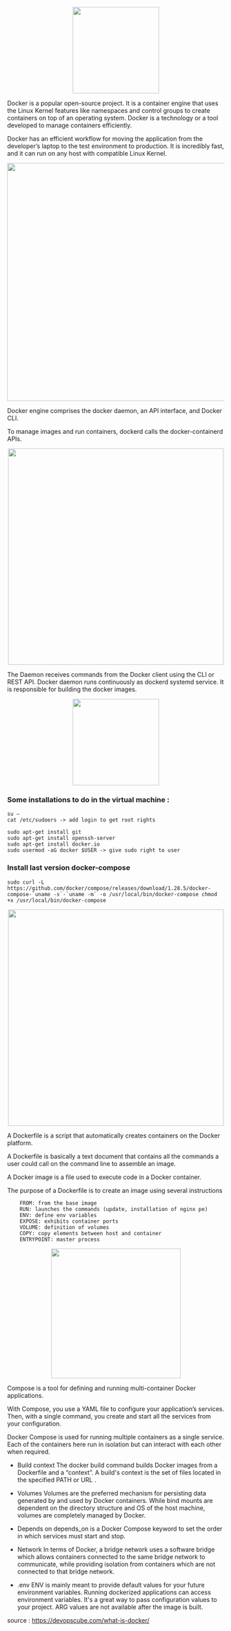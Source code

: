 <p align="center">
	<img src="https://jolicode.com/media/original/2013/10/homepage-docker-logo.png" width="200">
</p>

Docker is a popular open-source project. It is a container engine that uses the Linux Kernel features like namespaces and control groups to create containers on top of an operating system. Docker is a technology or a tool developed to manage containers efficiently.

Docker has an efficient workflow for moving the application from the developer’s laptop to the test environment to production.
It is incredibly fast, and it can run on any host with compatible Linux Kernel. 

<p align="center">
<img src="https://blog.webnet.fr/wp-content/uploads/2020/03/VM-vs-Docker.png" width="550">
</p>

Docker engine comprises the docker daemon, an API interface, and Docker CLI. 

To manage images and run containers, dockerd calls the docker-containerd APIs.

<p align="center">
<img src="https://totlol.com/wp-content/uploads/2019/08/Docker-API-infographic-container-devops-nordic-apis.png" width="500">
</p>

The Daemon receives commands from the Docker client using the CLI or REST API. 
Docker daemon runs continuously as dockerd systemd service. It is responsible for building the docker images.

<p align="center">
	<img src="https://encrypted-tbn0.gstatic.com/images?q=tbn:ANd9GcTirys5yrngDBmKgD2F27rkBsNwkW3QwrENYtwEbQqmy4airUjiLt-Gr6jxQKBU2gUOyz4&usqp=CAU" width="200">
</p>

### Some installations to do in the virtual machine :

	su –
	cat /etc/sudoers -> add login to get root rights

	sudo apt-get install git
	sudo apt-get install openssh-server
	sudo apt-get install docker.io
	sudo usermod -aG docker $USER -> give sudo right to user

### Install last version docker-compose
	sudo curl -L https://github.com/docker/compose/releases/download/1.28.5/docker-compose-`uname -s`-`uname -m` -o /usr/local/bin/docker-compose chmod +x /usr/local/bin/docker-compose

<p align="center">
	<img src="https://miro.medium.com/max/1079/1*3ds-PdxGGMN-ZzJH95_lsA.png" width="500">
</p>

A Dockerfile is a script that automatically creates containers on the Docker platform. 

A Dockerfile is basically a text document that contains all the commands a user could call on the command line to assemble an image. 

A Docker image is a file used to execute code in a Docker container.

The purpose of a Dockerfile is to create an image using several instructions

		FROM: from the base image
		RUN: launches the commands (update, installation of nginx pe)
		ENV: define env variables
		EXPOSE: exhibits container ports
		VOLUME: definition of volumes
		COPY: copy elements between host and container
		ENTRYPOINT: master process

<p align="center">
	<img src="https://user.oc-static.com/upload/2019/05/08/15573466889395_1_QVFjsW8gyIXeCUJucmK4XA.png" width="300">
</p>

Compose is a tool for defining and running multi-container Docker applications. 

With Compose, you use a YAML file to configure your application’s services. Then, with a single command, you create and start all the services from your configuration.

Docker Compose is used for running multiple containers as a single service. Each of the containers here run in isolation but can interact with each other when required.

- Build context
	The docker build command builds Docker images from a Dockerfile and a “context”. A build's context is the set of files located in the specified PATH or URL .

- Volumes
	Volumes are the preferred mechanism for persisting data generated by and used by Docker containers. While bind mounts are dependent on the directory structure and OS of the host machine, volumes are completely managed by Docker.

- Depends on
	depends_on is a Docker Compose keyword to set the order in which services must start and stop.

- Network
	In terms of Docker, a bridge network uses a software bridge which allows containers connected to the same bridge network to communicate, while providing isolation from containers which are not connected to that bridge network.

- .env
	ENV is mainly meant to provide default values for your future environment variables. Running dockerized applications can access environment variables. It's a great way to pass configuration values to your project. ARG values are not available after the image is built.


source : https://devopscube.com/what-is-docker/